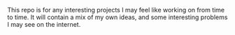 This repo is for any interesting projects I may feel like working on from time to time. It will contain a mix of my own ideas, and some interesting problems I may see on the internet.
